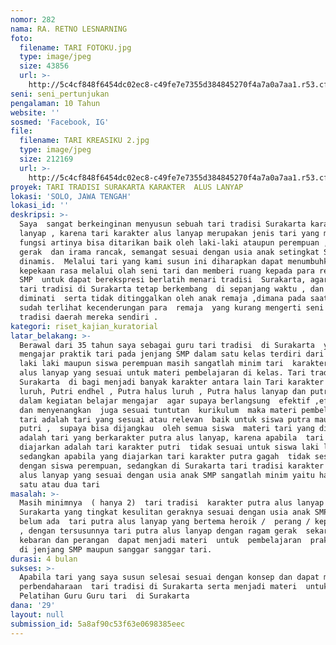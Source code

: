 ```yaml
---
nomor: 282
nama: RA. RETNO LESNARNING
foto:
  filename: TARI FOTOKU.jpg
  type: image/jpeg
  size: 43856
  url: >-
    http://5c4cf848f6454dc02ec8-c49fe7e7355d384845270f4a7a0a7aa1.r53.cf2.rackcdn.com/d6d0a292-4a3f-4458-b43b-cf3ea47e5d06/TARI%20FOTOKU.jpg
seni: seni_pertunjukan
pengalaman: 10 Tahun
website: ''
sosmed: 'Facebook, IG'
file:
  filename: TARI KREASIKU 2.jpg
  type: image/jpeg
  size: 212169
  url: >-
    http://5c4cf848f6454dc02ec8-c49fe7e7355d384845270f4a7a0a7aa1.r53.cf2.rackcdn.com/4bc74a8a-6bad-442a-9ba0-2a5502b4f608/TARI%20KREASIKU%202.jpg
proyek: TARI TRADISI SURAKARTA KARAKTER  ALUS LANYAP
lokasi: 'SOLO, JAWA TENGAH'
lokasi_id: ''
deskripsi: >-
  Saya  sangat berkeinginan menyusun sebuah tari tradisi Surakarta karakter alus
  lanyap , karena tari karakter alus lanyap merupakan jenis tari yang multi
  fungsi artinya bisa ditarikan baik oleh laki-laki ataupun perempuan ,dengan
  gerak  dan irama rancak, semangat sesuai dengan usia anak setingkat SMP yang
  dinamis.  Melalui tari yang kami susun ini diharapkan dapat menumbuhkan
  kepekaan rasa melalui olah seni tari dan memberi ruang kepada para remaja usia
  SMP  untuk dapat berekspresi berlatih menari tradisi  Surakarta, agar seni
  tari tradisi di Surakarta tetap berkembang  di sepanjang waktu , dan tetap
  diminati  serta tidak ditinggalkan oleh anak remaja ,dimana pada saat ini
  sudah terlihat kecenderungan para  remaja  yang kurang mengerti seni tari
  tradisi daerah mereka sendiri . 
kategori: riset_kajian_kuratorial
latar_belakang: >-
  Berawal dari 35 tahun saya sebagai guru tari tradisi  di Surakarta  yang dalam
  mengajar praktik tari pada jenjang SMP dalam satu kelas terdiri dari siswa
  laki laki maupun siswa perempuan masih sangatlah minim tari  karakter  putra
  alus lanyap yang sesuai untuk materi pembelajaran di kelas. Tari tradisi di
  Surakarta  di bagi menjadi banyak karakter antara lain Tari karakter Putri
  luruh, Putri endhel , Putra halus luruh , Putra halus lanyap dan putra gagah,
  dalam kegiatan belajar mengajar  agar supaya berlangsung  efektif ,efisien 
  dan menyenangkan  juga sesuai tuntutan  kurikulum  maka materi pembelajaran
  tari adalah tari yang sesuai atau relevan  baik untuk siswa putra maupun siswa
  putri ,  supaya bisa dijangkau  oleh semua siswa  materi tari yang diajarkan
  adalah tari yang berkarakter putra alus lanyap, karena apabila  tari yang
  diajarkan adalah tari karakter putri  tidak sesuai untuk siswa laki laki,
  sedangkan apabila yang diajarkan tari karakter putra gagah  tidak sesuai
  dengan siswa perempuan, sedangkan di Surakarta tari tradisi karakter putra
  alus lanyap yang sesuai dengan usia anak SMP sangatlah minim yaitu hanya ada 
  satu atau dua tari 
masalah: >-
  Masih minimnya  ( hanya 2)  tari tradisi  karakter putra alus lanyap di
  Surakarta yang tingkat kesulitan geraknya sesuai dengan usia anak SMP, bahkan
  belum ada  tari putra alus lanyap yang bertema heroik /  perang / keprajuritan
  , dengan tersusunnya tari putra alus lanyap dengan ragam gerak  sekaran,
  kebaran dan perangan  dapat menjadi materi  untuk  pembelajaran  praktik tari
  di jenjang SMP maupun sanggar sanggar tari.
durasi: 4 bulan
sukses: >-
  Apabila tari yang saya susun selesai sesuai dengan konsep dan dapat menambah
  perbendaharaan  tari tradisi di Surakarta serta menjadi materi  untuk
  Pelatihan Guru Guru tari  di Surakarta
dana: '29'
layout: null
submission_id: 5a8af90c53f63e0698385eec
---
```

